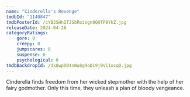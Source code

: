 ```yaml
---
name: "Cinderella's Revenge"
tmdbId: "1140847"
tmdbPosterId: /cYB3SHhITJSbRoisgn9QQTP8YkZ.jpg
releaseDate: 2024-04-26
categoryRatings:
    gore: 0
    creepy: 0
    jumpscares: 0
    suspense: 0
    psychological: 0
tmdbBackdropId: /dx8wpD04sWu8g9oDi9j0Vi1ocqQ.jpg
---
```

Cinderella finds freedom from her wicked stepmother with the help of her fairy godmother. Only this time, they unleash a plan of bloody vengeance.
